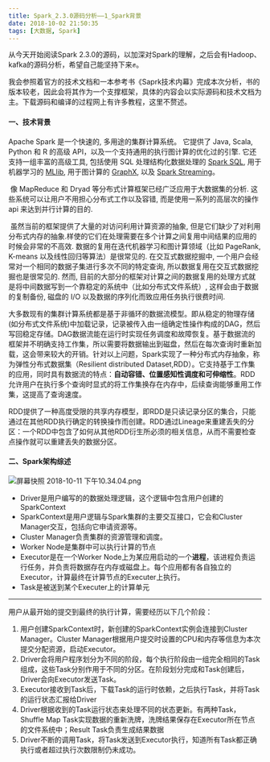 ```yaml
---
title: Spark_2.3.0源码分析——1_Spark背景
date: 2018-10-02 21:50:35
tags: [大数据, Spark]
---
```


从今天开始阅读Spark 2.3.0的源码，以加深对Spark的理解，之后会有Hadoop、kafka的源码分析，希望自己能坚持下来✊。

我会参照着官方的技术文档和一本参考书《Saprk技术内幕》完成本次分析，书的版本较老，因此会将其作为一个支撑框架，具体的内容会以实际源码和技术文档为主。下载源码和编译的过程网上有许多教程，这里不赘述。

<!-- more-->

#### 一、技术背景

Apache Spark 是一个快速的, 多用途的集群计算系统。 它提供了 Java, Scala, Python 和 R 的高级 API，以及一个支持通用的执行图计算的优化过的引擎. 它还支持一组丰富的高级工具, 包括使用 SQL 处理结构化数据处理的 [Spark SQL](http://spark.apachecn.org/docs/cn/2.2.0/sql-programming-guide.html), 用于机器学习的 [MLlib](http://spark.apachecn.org/docs/cn/2.2.0/ml-guide.html), 用于图计算的 [GraphX](http://spark.apachecn.org/docs/cn/2.2.0/graphx-programming-guide.html), 以及 [Spark Streaming](http://spark.apachecn.org/docs/cn/2.2.0/streaming-programming-guide.html)。

​	像 MapReduce 和 Dryad 等分布式计算框架已经广泛应用于大数据集的分析. 这些系统可以让用户不用担心分布式工作以及容错, 而是使用一系列的高层次的操作 api 来达到并行计算的目的.

​	虽然当前的框架提供了大量的对访问利用计算资源的抽象, 但是它们缺少了对利用分布式内存的抽象.样使的它们在处理需要在多个计算之间复用中间结果的应用的时候会非常的不高效. 数据的复用在迭代机器学习和图计算领域（比如 PageRank, K-means 以及线性回归等算法）是很常见的. 在交互式数据挖掘中, 一个用户会经常对一个相同的数据子集进行多次不同的特定查询, 所以数据复用在交互式数据挖掘也是很常见的. 然而, 目前的大部分的框架对计算之间的数据复用的处理方式就是将中间数据写到一个靠稳定的系统中（比如分布式文件系统）, 这样会由于数据的复制备份, 磁盘的 I/O 以及数据的序列化而致应用任务执行很费时间.

​	大多数现有的集群计算系统都是基于非循环的数据流模型。即从稳定的物理存储(如分布式文件系统)中加载记录，记录被传入由一组确定性操作构成的DAG，然后写回稳定存储。DAG数据流能在运行时实现任务调度和故障恢复。基于数据流的框架并不明确支持工作集，所以需要将数据输出到磁盘，然后在每次查询时重新加载，这会带来较大的开销。针对以上问题，Spark实现了一种分布式内存抽象，称为弹性分布式数据集（Resilient distributed Dataset,RDD）。它支持基于工作集的应用，同时具有数据流的特点：**自动容错、位置感知性调度和可伸缩性**。RDD允许用户在执行多个查询时显式的将工作集换存在内存中，后续查询能够重用工作集，这提高了查询速度。

​	RDD提供了一种高度受限的共享内存模型，即RDD是只读记录分区的集合，只能通过在其他RDD执行确定的转换操作而创建。RDD通过Lineage来重建丢失的分区：一个RDD中包含了如何从其他RDD衍生所必须的相关信息，从而不需要检查点操作就可以重建丢失的数据分区。

#### 二、Spark架构综述

![屏幕快照 2018-10-11 下午10.34.04.png](https://i.loli.net/2018/10/12/5bbff58e516bd.png)

* Driver是用户编写的的数据处理逻辑，这个逻辑中包含用户创建的SparkContext
* SparkContext是用户逻辑与Spark集群的主要交互接口，它会和Cluster Manager交互，包括向它申请资源等。
* Cluster Manager负责集群的资源管理和调度。
* Worker Node是集群中可以执行计算的节点
* Executor是在一个Worker Node上为某应用启动的一个**进程**，该进程负责运行任务，并负责将数据存在内存或磁盘上。每个应用都有各自独立的Executor，计算最终在计算节点的Executer上执行。
* Task是被送到某个Executer上的计算单元

--------------

用户从最开始的提交到最终的执行计算，需要经历以下几个阶段：

1. 用户创建SparkContext时，新创建的SparkContext实例会连接到Cluster Manager。Cluster Manager根据用户提交时设置的CPU和内存等信息为本次提交分配资源，启动Executor。
2. Driver会将用户程序划分为不同的阶段，每个执行阶段由一组完全相同的Task组成，这些Task分别作用于不同的分区。在阶段划分完成和Task创建后，Driver会向Executor发送Task。
3. Executor接收到Task后，下载Task的运行时依赖，之后执行Task，并将Task的运行状态汇报给Driver
4. Driver根据收到的Task运行状态来处理不同的状态更新。有两种Task，Shuffle Map Task实现数据的重新洗牌，洗牌结果保存在Executor所在节点的文件系统中；Result Task负责生成结果数据
5. Driver不断的调用Task，将Task发送到Executor执行，知道所有Task都正确执行或者超过执行次数限制仍未成功。

